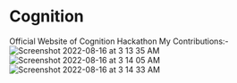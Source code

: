 # Cognition
Official Website of Cognition Hackathon
My Contributions:-
![Screenshot 2022-08-16 at 3 13 35 AM](https://user-images.githubusercontent.com/38507802/184723914-e11feb46-5713-4975-97a7-6383b1de6a04.png)
![Screenshot 2022-08-16 at 3 14 05 AM](https://user-images.githubusercontent.com/38507802/184723917-e1830c8d-c08f-4ffb-bda5-716dad3f1fc9.png)
![Screenshot 2022-08-16 at 3 14 33 AM](https://user-images.githubusercontent.com/38507802/184723923-be6d6731-dd71-4871-84f8-58296f68a3ea.png)
